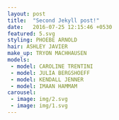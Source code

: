 ```yaml
---
layout: post
title:  "Second Jekyll post!"
date:   2016-07-25 12:15:46 +0530
featured: 5.svg
styling: PHOEBE ARNOLD
hair: ASHLEY JAVIER
make_up: TRYON MACHHAUSEN
models:
 - model: CAROLINE TRENTINI
 - model: JULIA BERGSHOEFF
 - model: KENDALL JENNER
 - model: IMAAN HAMMAM  
carousel:
 - image: img/2.svg
 - image: img/1.svg
---
```

